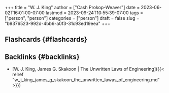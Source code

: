 +++
title = "W. J. King"
author = ["Cash Prokop-Weaver"]
date = 2023-06-02T16:01:00-07:00
lastmod = 2023-09-24T10:55:39-07:00
tags = ["person", "person"]
categories = ["person"]
draft = false
slug = "b9376523-992d-4bb6-a0f3-31c93ed19eea"
+++

## Flashcards {#flashcards}


## Backlinks {#backlinks}

-   [W. J. King, James G. Skakoon | The Unwritten Laws of Engineering]({{< relref "w_j_king_james_g_skakoon_the_unwritten_lawas_of_engineering.md" >}})
